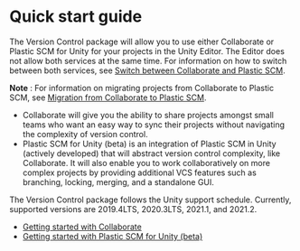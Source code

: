 # Quick start guide

The Version Control package will allow you to use either Collaborate or Plastic SCM for Unity for your projects in the
Unity Editor. The Editor does not allow both services at the same time. For information on how to switch between both
services, see [Switch between Collaborate and Plastic SCM](SwitchCollabAndPlastic.md).

**Note** : For information on migrating projects from Collaborate to Plastic SCM,
see [Migration from Collaborate to Plastic SCM](MigrateCollab.md).

* Collaborate will give you the ability to share projects amongst small teams who want an easy way to sync their
  projects without navigating the complexity of version control.
* Plastic SCM for Unity (beta) is an integration of Plastic SCM in Unity (actively developed) that will abstract version
  control complexity, like Collaborate. It will also enable you to work collaboratively on more complex projects by
  providing additional VCS features such as branching, locking, merging, and a standalone GUI.

The Version Control package follows the Unity support schedule. Currently, supported versions are 2019.4LTS, 2020.3LTS,
2021.1, and 2021.2.

* [Getting started with Collaborate](StartWithCollab.md)
* [Getting started with Plastic SCM for Unity (beta)](StartPlasticForUnity.md)
